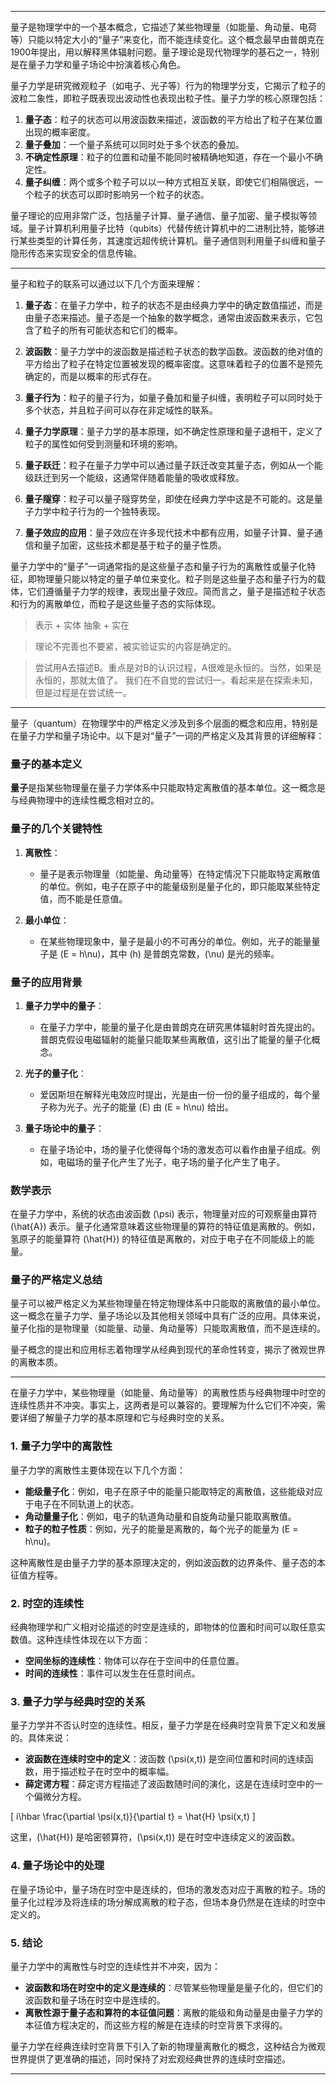 
---

<span class="red">量子是物理学中的一个基本概念，它描述了某些物理量（如能量、角动量、电荷等）只能以特定大小的“量子”来变化，而不能连续变化。</span>这个概念最早由普朗克在1900年提出，用以解释黑体辐射问题。量子理论是现代物理学的基石之一，特别是在量子力学和量子场论中扮演着核心角色。

量子力学是研究微观粒子（如电子、光子等）行为的物理学分支，它揭示了粒子的波粒二象性，即粒子既表现出波动性也表现出粒子性。量子力学的核心原理包括：

1. **量子态**：粒子的状态可以用波函数来描述，波函数的平方给出了粒子在某位置出现的概率密度。
2. **量子叠加**：一个量子系统可以同时处于多个状态的叠加。
3. **不确定性原理**：粒子的位置和动量不能同时被精确地知道，存在一个最小不确定性。
4. **量子纠缠**：两个或多个粒子可以以一种方式相互关联，即使它们相隔很远，一个粒子的状态可以即时影响另一个粒子的状态。

量子理论的应用非常广泛，包括量子计算、量子通信、量子加密、量子模拟等领域。量子计算机利用量子比特（qubits）代替传统计算机中的二进制比特，能够进行某些类型的计算任务，其速度远超传统计算机。量子通信则利用量子纠缠和量子隐形传态来实现安全的信息传输。

---

量子和粒子的联系可以通过以下几个方面来理解：

1. **量子态**：<span class="red">在量子力学中，粒子的状态不是由经典力学中的确定数值描述，而是由量子态来描述。量子态是一个抽象的数学概念，通常由波函数来表示，它包含了粒子的所有可能状态和它们的概率。</span>

2. **波函数**：量子力学中的波函数是描述粒子状态的数学函数。波函数的绝对值的平方给出了粒子在特定位置被发现的概率密度。这意味着粒子的位置不是预先确定的，而是以概率的形式存在。

3. **量子行为**：粒子的量子行为，如量子叠加和量子纠缠，表明粒子可以同时处于多个状态，并且粒子间可以存在非定域性的联系。

4. **量子力学原理**：量子力学的基本原理，如不确定性原理和量子退相干，定义了粒子的属性如何受到测量和环境的影响。

5. **量子跃迁**：粒子在量子力学中可以通过量子跃迁改变其量子态，例如从一个能级跃迁到另一个能级，这通常伴随着能量的吸收或释放。

6. **量子隧穿**：粒子可以量子隧穿势垒，即使在经典力学中这是不可能的。这是量子力学中粒子行为的一个独特表现。

7. **量子效应的应用**：量子效应在许多现代技术中都有应用，如量子计算、量子通信和量子加密，这些技术都是基于粒子的量子性质。

量子力学中的“量子”一词通常指的是这些量子态和量子行为的离散性或量子化特征，即物理量只能以特定的量子单位来变化。粒子则是这些量子态和量子行为的载体，它们遵循量子力学的规律，表现出量子效应。简而言之，量子是描述粒子状态和行为的离散单位，而粒子是这些量子态的实际体现。

> 表示 + 实体
> 抽象 + 实在

> 理论不完善也不要紧，被实验证实的内容是确定的。

> 尝试用A去描述B。重点是对B的认识过程，A很难是永恒的。当然，如果是永恒的，那就太值了。
> 我们在不自觉的尝试归一。看起来是在探索未知，但是过程是在尝试统一。

---

量子（quantum）在物理学中的严格定义涉及到多个层面的概念和应用，特别是在量子力学和量子场论中。以下是对“量子”一词的严格定义及其背景的详细解释：

### 量子的基本定义

**量子**是指某些物理量在量子力学体系中只能取特定离散值的基本单位。这一概念是与经典物理中的连续性概念相对立的。

### 量子的几个关键特性

1. **离散性**：
    - 量子是表示物理量（如能量、角动量等）在特定情况下只能取特定离散值的单位。例如，电子在原子中的能量级别是量子化的，即只能取某些特定值，而不能是任意值。

2. **最小单位**：
    - 在某些物理现象中，量子是最小的不可再分的单位。例如，光子的能量量子是 \(E = h\nu\)，其中 \(h\) 是普朗克常数，\(\nu\) 是光的频率。

### 量子的应用背景

1. **量子力学中的量子**：
    - 在量子力学中，能量的量子化是由普朗克在研究黑体辐射时首先提出的。普朗克假设电磁辐射的能量只能取某些离散值，这引出了能量的量子化概念。

2. **光子的量子化**：
    - 爱因斯坦在解释光电效应时提出，光是由一份一份的量子组成的，每个量子称为光子。光子的能量 \(E\) 由 \(E = h\nu\) 给出。

3. **量子场论中的量子**：
    - 在量子场论中，场的量子化使得每个场的激发态可以看作由量子组成。例如，电磁场的量子化产生了光子，电子场的量子化产生了电子。

### 数学表示

在量子力学中，系统的状态由波函数 \(\psi\) 表示，物理量对应的可观察量由算符 \(\hat{A}\) 表示。量子化通常意味着这些物理量的算符的特征值是离散的。例如，氢原子的能量算符 \(\hat{H}\) 的特征值是离散的，对应于电子在不同能级上的能量。

### 量子的严格定义总结

量子可以被严格定义为某些物理量在特定物理体系中只能取的离散值的最小单位。这一概念在量子力学、量子场论以及其他相关领域中具有广泛的应用。具体来说，量子化指的是物理量（如能量、动量、角动量等）只能取离散值，而不是连续的。

量子概念的提出和应用标志着物理学从经典到现代的革命性转变，揭示了微观世界的离散本质。

---

在量子力学中，某些物理量（如能量、角动量等）的离散性质与经典物理中时空的连续性质并不冲突。事实上，这两者是可以兼容的。要理解为什么它们不冲突，需要详细了解量子力学的基本原理和它与经典时空的关系。

### 1. 量子力学中的离散性

量子力学的离散性主要体现在以下几个方面：

- **能级量子化**：例如，电子在原子中的能量只能取特定的离散值，这些能级对应于电子在不同轨道上的状态。
- **角动量量子化**：例如，电子的轨道角动量和自旋角动量只能取离散值。
- **粒子的粒子性质**：例如，光子的能量是离散的，每个光子的能量为 \(E = h\nu\)。

这种离散性是由量子力学的基本原理决定的，例如波函数的边界条件、量子态的本征值方程等。

### 2. 时空的连续性

经典物理学和广义相对论描述的时空是连续的，即物体的位置和时间可以取任意实数值。这种连续性体现在以下方面：

- **空间坐标的连续性**：物体可以存在于空间中的任意位置。
- **时间的连续性**：事件可以发生在任意时间点。

### 3. 量子力学与经典时空的关系

量子力学并不否认时空的连续性。相反，量子力学是在经典时空背景下定义和发展的。具体来说：

- **波函数在连续时空中的定义**：波函数 \(\psi(x,t)\) 是空间位置和时间的连续函数，用于描述粒子在时空中的概率幅。
- **薛定谔方程**：薛定谔方程描述了波函数随时间的演化，这是在连续时空中的一个偏微分方程。

\[ i\hbar \frac{\partial \psi(x,t)}{\partial t} = \hat{H} \psi(x,t) \]

这里，\(\hat{H}\) 是哈密顿算符，\(\psi(x,t)\) 是在时空中连续定义的波函数。

### 4. 量子场论中的处理

在量子场论中，量子场在时空中是连续的，但场的激发态对应于离散的粒子。场的量子化过程涉及将连续的场分解成离散的粒子态，但场本身仍然是在连续的时空中定义的。

### 5. 结论

量子力学中的离散性与时空的连续性并不冲突，因为：

- **波函数和场在时空中的定义是连续的**：尽管某些物理量是量子化的，但它们的波函数和量子场在时空中是连续的。
- **离散性源于量子态和算符的本征值问题**：离散的能级和角动量是由量子力学的本征值方程决定的，而这些方程的解是在连续的时空背景下求得的。

量子力学在经典连续时空背景下引入了新的物理量离散化的概念，这种结合为微观世界提供了更准确的描述，同时保持了对宏观经典世界的连续时空描述。

---







